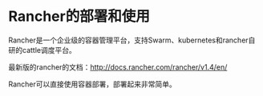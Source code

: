# Rancher的部署和使用

Rancher是一个企业级的容器管理平台，支持Swarm、kubernetes和rancher自研的cattle调度平台。

最新版的rancher的文档：http://docs.rancher.com/rancher/v1.4/en/

Rancher可以直接使用容器部署，部署起来非常简单。

